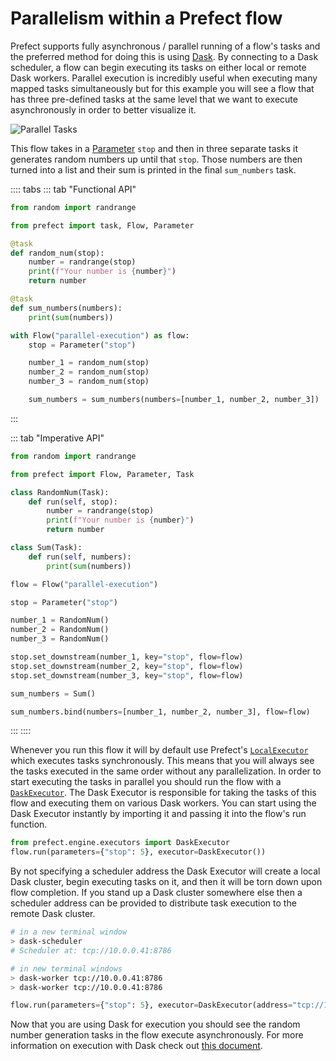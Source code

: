 # Parallelism within a Prefect flow

Prefect supports fully asynchronous / parallel running of a flow's tasks and the preferred method for doing this is using [Dask](https://dask.org/). By connecting to a Dask scheduler, a flow can begin executing its tasks on either local or remote Dask workers. Parallel execution is incredibly useful when executing many mapped tasks simultaneously but for this example you will see a flow that has three pre-defined tasks at the same level that we want to execute asynchronously in order to better visualize it.

![Parallel Tasks](/faq/parallel.png)

This flow takes in a [Parameter](/core/concepts/parameters.html) `stop` and then in three separate tasks it generates random numbers up until that `stop`. Those numbers are then turned into a list and their sum is printed in the final `sum_numbers` task.

:::: tabs
::: tab "Functional API"
```python
from random import randrange

from prefect import task, Flow, Parameter

@task
def random_num(stop):
    number = randrange(stop)
    print(f"Your number is {number}")
    return number

@task
def sum_numbers(numbers):
    print(sum(numbers))

with Flow("parallel-execution") as flow:
    stop = Parameter("stop")

    number_1 = random_num(stop)
    number_2 = random_num(stop)
    number_3 = random_num(stop)

    sum_numbers = sum_numbers(numbers=[number_1, number_2, number_3])
```
:::

::: tab "Imperative API"
```python
from random import randrange

from prefect import Flow, Parameter, Task

class RandomNum(Task):
    def run(self, stop):
        number = randrange(stop)
        print(f"Your number is {number}")
        return number

class Sum(Task):
    def run(self, numbers):
        print(sum(numbers))

flow = Flow("parallel-execution")

stop = Parameter("stop")

number_1 = RandomNum()
number_2 = RandomNum()
number_3 = RandomNum()

stop.set_downstream(number_1, key="stop", flow=flow)
stop.set_downstream(number_2, key="stop", flow=flow)
stop.set_downstream(number_3, key="stop", flow=flow)

sum_numbers = Sum()

sum_numbers.bind(numbers=[number_1, number_2, number_3], flow=flow)
```
:::
::::

Whenever you run this flow it will by default use Prefect's [`LocalExecutor`](/api/latest/engine/executors.html#localexecutor) which executes tasks synchronously. This means that you will always see the tasks executed in the same order without any parallelization. In order to start executing the tasks in parallel you should run the flow with a [`DaskExecutor`](/api/latest/engine/executors.html#daskexecutor). The Dask Executor is responsible for taking the tasks of this flow and executing them on various Dask workers. You can start using the Dask Executor instantly by importing it and passing it into the flow's run function.

```python
from prefect.engine.executors import DaskExecutor
flow.run(parameters={"stop": 5}, executor=DaskExecutor())
```

By not specifying a scheduler address the Dask Executor will create a local Dask cluster, begin executing tasks on it, and then it will be torn down upon flow completion. If you stand up a Dask cluster somewhere else then a scheduler address can be provided to distribute task execution to the remote Dask cluster.

```sh
# in a new terminal window
> dask-scheduler
# Scheduler at: tcp://10.0.0.41:8786

# in new terminal windows
> dask-worker tcp://10.0.0.41:8786
> dask-worker tcp://10.0.0.41:8786
```

```python
flow.run(parameters={"stop": 5}, executor=DaskExecutor(address="tcp://10.0.0.41:8786"))
```

Now that you are using Dask for execution you should see the random number generation tasks in the flow execute asynchronously. For more information on execution with Dask check out [this document](/core/advanced_tutorials/dask-cluster.html).

